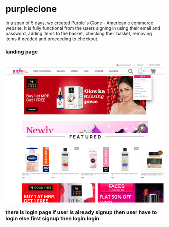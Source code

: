 # purpleclone
In a span of 5 days, we created Purple's Clone - American e commerce website. It is fully functional from the users signing in using their email and password, adding items to the basket, checking their basket, removing items if needed and proceeding to checkout.
<h3>landing page<h3>
  <img src="https://raw.githubusercontent.com/Amir98375/imagesproject/master/landingpage.JPG?token=GHSAT0AAAAAABTESLMC3ICWVM7Y7FY6YKPSYT37NWA">
  <img src="https://raw.githubusercontent.com/Amir98375/imagesproject/master/landingblow.JPG?token=GHSAT0AAAAAABTESLMCZHAWHXHHQVCAR2I4YT37SZA">
  <p>there is login page if user is already signup then user have to login else first signup then login login<P>
